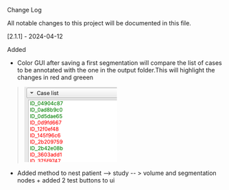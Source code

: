 Change Log

All notable changes to this project will be documented in this file.


[2.1.1] - 2024-04-12

Added
- Color GUI after saving a first segmentation will compare the list of cases to be annotated with the one in the output folder.This will highlight the changes in red and greeen
> ![Colored list.png](images%2FColored%20list.png)
- Added method to nest patient --> study -- > volume and segmentation nodes + added 2 test buttons to ui
